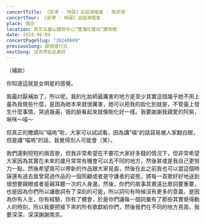 ```yaml
---
concertTitle: 《安溥 · 時寐》巡迴演唱會 - 南京場
concertTour: 《安溥 · 時寐》巡迴演唱會
place: 南京
location: 南京五臺山體育中心“雙溝珍寶坊”體育館
date: 2024-06-09
concertPageSlug: "20240609"
previousSong: 嫁禍進行式
nextSong: 這世界如此美好
---
```

（補妝）

你知道這就是女明星的感覺。

我最討厭補妝了，所以呢，我的化妝師最厲害的地方是至少其實這個幾乎她不用上臺為我做些什麼，是因為她本來就很厲害，她可以把我的妝化到就是，不管臺上發生什麼事情，哭過幾遍，我的臉看起來就像剛化好一樣。我要謝謝我親愛的阿紫，啾咪～喵～

但真正的撒嬌叫“喵嗚”啦，大家可以試試看，因為講“喵”的話容易被人家翻白眼，但是講“喵嗚”的話，我覺得別人可能會（笑）。

我們還剩短短的兩首歌，但我非常希望在不要花大家好多錢的情況下，但非常希望大家因為其實在未來的歲月常常有機會可以去不同的地方，然後甚或是我自己更努力一點，然後希望我可以帶新的作品跟大家見面，然後在此之前我也可以當這個時寐還有過去我曾寫過作品的一個照顧或者是守護者的姿態，將每一首歌好好地送到很想要親眼或者是親耳聽一次的人身邊。然後，你們的故事其實遠比歌詞要重要，也是因為你們所以讓歌詞有了深刻的可能，所以詞句有時候沒有更多的意義，是因為你有人生，你有經驗，你有了體會，於是你們讓每一個詞彙有了那些其實覺得動人的時刻，所以我要把接下來的所有歌獻給你們，然後我們在不同的地方見面，我要深深，深深謝謝南京。